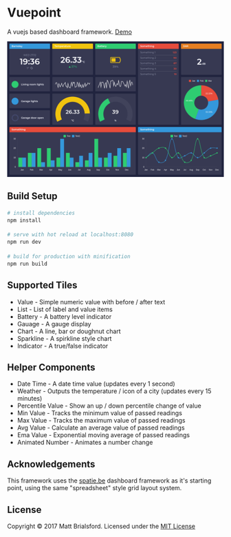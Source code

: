 # Vuepoint

A vuejs based dashboard framework. [Demo](https://mattbrailsford.github.io/vuepoint/index.html)

![Screenshot](img/screenshot.png)

## Build Setup

``` bash
# install dependencies
npm install

# serve with hot reload at localhost:8080
npm run dev

# build for production with minification
npm run build
```

## Supported Tiles

* Value - Simple numeric value with before / after text
* List - List of label and value items
* Battery - A battery level indicator
* Gauage - A gauge display
* Chart - A line, bar or doughnut chart
* Sparkline - A spirkline style chart
* Indicator - A true/false indicator

## Helper Components

* Date Time - A date time value (updates every 1 second)
* Weather - Outputs the temperature / icon of a city (updates every 15 minutes)
* Percentile Value - Show an up / down percentile change of value
* Min Value - Tracks the minimum value of passed readings
* Max Value - Tracks the maximum value of passed readings
* Avg Value - Calculate an average value of passed readings
* Ema Value - Exponential moving average of passed readings
* Animated Number - Animates a number change

## Acknowledgements

This framework uses the [spatie.be](https://github.com/spatie/dashboard.spatie.be) dashboard framework as it's starting point, using the same "spreadsheet" style grid layout system. 

## License

Copyright © 2017 Matt Brialsford. Licensed under the [MIT License](LICENSE)